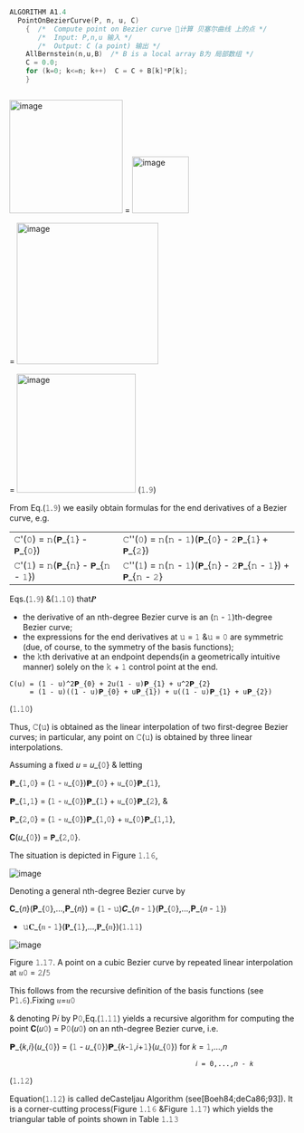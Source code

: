 ``` C++
ALGORITHM A1.4
  PointOnBezierCurve(P, n, u, C)
    {  /*  Compute point on Bezier curve 🧮计算 贝塞尔曲线 上的点 */
       /*  Input: P,n,u 输入 */
       /*  Output: C (a point) 输出 */
    AllBernstein(n,u,B)  /* B is a local array B为 局部数组 */
    C = 0.0;
    for (k=0; k<=n; k++)  C = C + B[k]*P[k];
    }
```

```

```

<img width="200" alt="image" src="https://github.com/ChenxingWang93/ComputationalGeometry/assets/31954987/698330f5-73b8-468e-ba6d-461efd4bde8b"> = <img width="100" alt="image" src="https://github.com/ChenxingWang93/ComputationalGeometry/assets/31954987/af252ed7-2ffc-4a36-aed3-e01f61498ee3">

= <img width="250" alt="image" src="https://github.com/ChenxingWang93/ComputationalGeometry/assets/31954987/69c4202a-aef6-4e3d-828c-08fa68affcf8">

= <img width="210" alt="image" src="https://github.com/ChenxingWang93/ComputationalGeometry/assets/31954987/0686f254-60a0-4723-9bc1-4bf010dd2f71">    (𝟷.𝟿)

From Eq.(𝟷.𝟿) we easily obtain formulas for the end derivatives of a Bezier curve, e.g.

|||
|------------------------|-----------------------------------------|
|𝙲'(𝟶) = 𝚗(𝗣_{𝟷} - 𝗣_{𝟶})|𝙲''(𝟶) = 𝚗(𝚗 - 𝟷)(𝗣_{𝟶} - 𝟸𝗣_{𝟷} + 𝗣_{𝟸})|
|𝙲'(𝟷) = 𝚗(𝗣_{𝚗} - 𝗣_{𝚗 - 𝟷})|𝙲''(𝟷) = 𝚗(𝚗 - 𝟷)(𝗣_{𝚗} - 𝟸𝗣_{𝚗 - 𝟷}) + 𝗣_{𝚗 - 𝟸}|    (𝟷.𝟷𝟶)

Eqs.(𝟷.𝟿) &(𝟷.𝟷𝟶) that𝑷

- the derivative of an nth-degree Bezier curve is an (𝚗 - 𝟷)th-degree Bezier curve;
- the expressions for the end derivatives at 𝚞 = 𝟷 &𝚞 = 𝟶 are symmetric (due, of course, to the symmetry of the basis functions);
- the 𝚔th derivative at an endpoint depends(in a geometrically intuitive manner) solely on the 𝚔 + 𝟷 control point at the end.

```
𝙲(𝚞) = (𝟷 - 𝚞)^2𝗣_{𝟶} + 𝟸𝚞(𝟷 - 𝚞)𝗣_{𝟷} + 𝚞^2𝗣_{𝟸}
     = (𝟷 - 𝚞)((𝟷 - 𝚞)𝗣_{𝟶} + 𝚞𝗣_{𝟷}) + 𝚞((𝟷 - 𝚞)𝗣_{𝟷} + 𝚞𝗣_{2})
```
(𝟷.𝟷𝟶)

Thus, 𝙲(𝚞) is obtained as the linear interpolation of two first-degree Bezier curves;
in particular, any point on 𝙲(𝚞) is obtained by three linear interpolations.

Assuming a fixed 𝑢 = 𝑢_{𝟶} & letting

𝗣_{𝟷,𝟶} = (𝟷 - 𝑢_{𝟶})𝗣_{𝟶} + 𝑢_{𝟶}𝗣_{𝟷},

𝗣_{𝟷,𝟷} = (𝟷 - 𝑢_{𝟶})𝗣_{𝟷} + 𝑢_{𝟶}𝗣_{𝟸}, &

𝗣_{𝟸,𝟶} = (𝟷 - 𝑢_{𝟶})𝗣_{𝟷,𝟶} + 𝑢_{𝟶}𝗣_{𝟷,𝟷},

𝐂(𝑢_{𝟶}) = 𝗣_{𝟸,𝟶}.

The situation is depicted in Figure 𝟷.𝟷𝟼,

![image](https://github.com/ChenxingWang93/GeometryEngineering/assets/31954987/26959ac0-29b4-4018-8ae4-582c5a2a6de0)

  Denoting a general nth-degree Bezier curve by 
  
𝐂_{𝑛}(𝐏_{𝟶},...,𝐏_{𝑛}) = (𝟷 - 𝚞)𝑪_{𝑛 - 𝟷}(𝐏_{𝟶},...,𝐏_{𝑛 - 𝟷})

+ 𝚞𝐂_{𝑛 - 𝟷}(𝐏_{𝟷},...,𝐏_{𝑛})(𝟷.𝟷𝟷)

![image](https://github.com/ChenxingWang93/GeometryEngineering/assets/31954987/82fe361b-e489-4398-9d81-ab79da3d7b29)

Figure 𝟷.𝟷𝟽. A point on a cubic Bezier curve by repeated linear interpolation at 𝑢𝟶 = 𝟸/𝟻

This follows from the recursive definition of the basis functions (see P𝟷.𝟼).Fixing 𝑢=𝑢𝟶

& denoting P𝑖 by P𝟶,Eq.(𝟷.𝟷𝟷) yields a recursive algorithm for computing the point 𝐂(𝑢𝟶) = P𝟶(𝑢𝟶) on an nth-degree Bezier curve, i.e.

𝗣_{𝑘,𝑖}(𝑢_{𝟶}) = (𝟷 - 𝑢_{𝟶})𝗣_{𝑘-𝟷,𝑖+𝟷}(𝑢_{𝟶}) for 𝑘 = 𝟷,...,𝑛

                                                  𝑖 = 𝟶,...,𝑛 - 𝑘
(𝟷.𝟷𝟸)

  Equation(𝟷.𝟷𝟸) is called deCasteljau Algorithm (see[Boeh84;deCa86;93]). It is a corner-cutting process(Figure 𝟷.𝟷𝟼 &Figure 𝟷.𝟷𝟽) which yields the triangular table of points shown in Table 𝟷.𝟷𝟹
